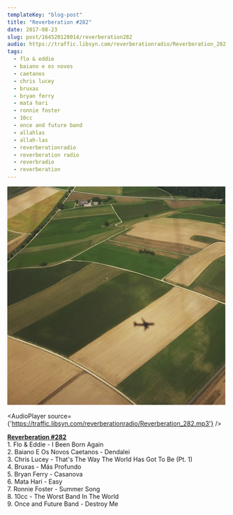 ```yaml
---
templateKey: "blog-post"
title: "Reverberation #282"
date: 2017-08-23
slug: post/164520128014/reverberation282
audio: https://traffic.libsyn.com/reverberationradio/Reverberation_282.mp3
tags:
  - flo & eddie
  - baiano e os novos
  - caetanos
  - chris lucey
  - bruxas
  - bryan ferry
  - mata hari
  - ronnie foster
  - 10cc
  - once and future band
  - allahlas
  - allah-las
  - reverberationradio
  - reverberation radio
  - reverbradio
  - reverberation
---
```


![Reverberation #282](../images/5e3e136c2ce500c909a365d5c2a193fa0c9b9e2173c905849c52a822fa72e696.png)

<AudioPlayer source={'https://traffic.libsyn.com/reverberationradio/Reverberation_282.mp3'} />

<p><a href="https://traffic.libsyn.com/reverberationradio/Reverberation_282.mp3"><b>Reverberation #282</b><br /></a>1. Flo &amp; Eddie - I Been Born Again<br />2. Baiano E Os Novos Caetanos - Dendalei<br />3. Chris Lucey - That's The Way The World Has Got To Be (Pt. 1)<br />4. Bruxas - M&aacute;s Profundo<br />5. Bryan Ferry - Casanova<br />6. Mata Hari - Easy<br />7. Ronnie Foster - Summer Song<br />8. 10cc - The Worst Band In The World<br />9. Once and Future Band - Destroy Me<br /></p>
